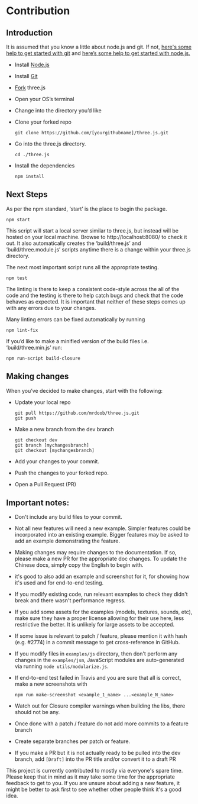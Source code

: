 # Contribution
## Introduction

It is assumed that you know a little about node.js and git. If not, [here's some help to get started with git](https://help.github.com/en/github/using-git) and [here’s some help to get started with node.js.](https://nodejs.org/en/docs/guides/getting-started-guide/)

* Install [Node.js](https://nodejs.org/)
* Install [Git](https://git-scm.com/)
* [Fork](https://help.github.com/en/github/getting-started-with-github/fork-a-repo) three.js 
* Open your OS’s terminal
* Change into the directory you’d like
* Clone your forked repo

      git clone https://github.com/[yourgithubname]/three.js.git

* Go into the three.js directory.
        
      cd ./three.js

* Install the dependencies

      npm install

## Next Steps

As per the npm standard, ‘start’ is the place to begin the package.

    npm start

This script will start a local server similar to three.js, but instead will be hosted on your local machine. Browse to http://localhost:8080/ to check it out. It also automatically creates the ‘build/three.js’ and ‘build/three.module.js’ scripts anytime there is a change within your three.js directory.

The next most important script runs all the appropriate testing.

    npm test

The linting is there to keep a consistent code-style across the all of the code and the testing is there to help catch bugs and check that the code behaves as expected. It is important that neither of these steps comes up with any errors due to your changes.

Many linting errors can be fixed automatically by running

    npm lint-fix

If you’d like to make a minified version of the build files i.e. ‘build/three.min.js’ run:
        
    npm run-script build-closure

## Making changes

When you’ve decided to make changes, start with the following:

* Update your local repo
        
      git pull https://github.com/mrdoob/three.js.git
      git push

* Make a new branch from the dev branch
        
      git checkout dev
      git branch [mychangesbranch]
      git checkout [mychangesbranch]

* Add your changes to your commit.
* Push the changes to your forked repo.
* Open a Pull Request (PR)

## Important notes:

* Don't include any build files to your commit.
* Not all new features will need a new example. Simpler features could be incorporated into an existing example. Bigger features may be asked to add an example demonstrating the feature.
* Making changes may require changes to the documentation. If so, please make a new PR for the appropriate doc changes. To update the Chinese docs, simply copy the English to begin with.
* it's good to also add an example and screenshot for it, for showing how it's used and for end-to-end testing.
* If you modify existing code, run relevant examples to check they didn't break and there wasn't performance regress.
* If you add some assets for the examples (models, textures, sounds, etc), make sure they have a proper license allowing for their use here, less restrictive the better. It is unlikely for large assets to be accepted.
* If some issue is relevant to patch / feature, please mention it with hash (e.g. #2774) in a commit message to get cross-reference in GitHub.
* If you modify files in `examples/js` directory, then don't perform any changes in the `examples/jsm`, JavaScript modules are auto-generated via running `node utils/modularize.js`.
* If end-to-end test failed in Travis and you are sure that all is correct, make a new screenshots with 

      npm run make-screenshot <example_1_name> ...<example_N_name>

* Watch out for Closure compiler warnings when building the libs, there should not be any.
* Once done with a patch / feature do not add more commits to a feature branch
* Create separate branches per patch or feature.
* If you make a PR but it is not actually ready to be pulled into the dev branch, add `[Draft]` into the PR title and/or convert it to a draft PR

This project is currently contributed to mostly via everyone's spare time. Please keep that in mind as it may take some time for the appropriate feedback to get to you. If you are unsure about adding a new feature, it might be better to ask first to see whether other people think it's a good idea.
